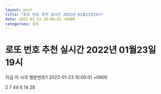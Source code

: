 ```yaml
---
layout: post
title: "로또 번호 추천 실시간 2022년 01월23일19시"
date: 2022-01-23 10:00:01 +0900
categories: 로또
---
```


# 로또 번호 추천 실시간 2022년 01월23일19시

지금 이 시각 행운번호!! 2022-01-23 10:00:01 +0900

 2  7  44  6  14  28 


